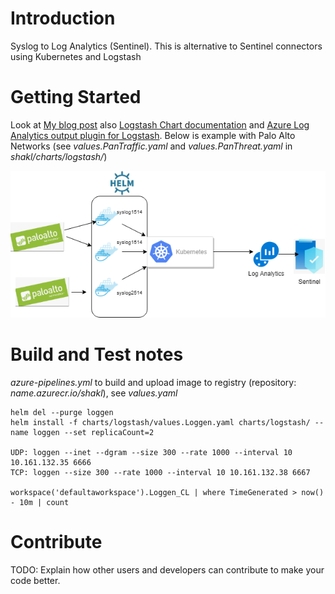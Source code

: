 # Introduction 
Syslog to Log Analytics (Sentinel). This is alternative to Sentinel connectors using Kubernetes and Logstash

# Getting Started

Look at [My blog post](https://medium.com/@IrekRomaniuk/syslog-to-azure-sentinel-ac7a5902c33e)
also [Logstash Chart documentation](https://github.com/helm/charts/tree/master/stable/logstash) and [Azure Log Analytics output plugin for Logstash](https://github.com/yokawasa/logstash-output-azure_loganalytics). 
Below is example with Palo Alto Networks (see _values.PanTraffic.yaml_ and _values.PanThreat.yaml_ in *shakl/charts/logstash/*)

![Diagram](shakl.png)

# Build and Test notes

*azure-pipelines.yml* to build and upload image to registry (repository: _name.azurecr.io/shakl_), see _values.yaml_

```
helm del --purge loggen
helm install -f charts/logstash/values.Loggen.yaml charts/logstash/ --name loggen --set replicaCount=2

UDP: loggen --inet --dgram --size 300 --rate 1000 --interval 10 10.161.132.35 6666
TCP: loggen --size 300 --rate 1000 --interval 10 10.161.132.38 6667

workspace('defaultaworkspace').Loggen_CL | where TimeGenerated > now() - 10m | count
```

# Contribute
TODO: Explain how other users and developers can contribute to make your code better. 
